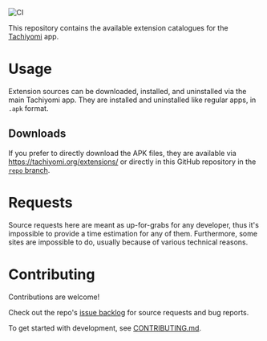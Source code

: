 ![CI](https://github.com/vaginadesolator/tachiyomi-extensions/workflows/CI/badge.svg?event=push)

This repository contains the available extension catalogues for the [Tachiyomi](https://github.com/tachiyomiorg/tachiyomi) app.


# Usage

Extension sources can be downloaded, installed, and uninstalled via the main Tachiyomi app. They are installed and uninstalled like regular apps, in `.apk` format.

## Downloads

If you prefer to directly download the APK files, they are available via https://tachiyomi.org/extensions/ or directly in this GitHub repository in the [`repo` branch](https://github.com/tachiyomiorg/tachiyomi-extensions/tree/repo/apk).


# Requests

Source requests here are meant as up-for-grabs for any developer, thus it's impossible to provide a time estimation for any of them. Furthermore, some sites are impossible to do, usually because of various technical reasons.


# Contributing

Contributions are welcome!

Check out the repo's [issue backlog](https://github.com/tachiyomiorg/tachiyomi-extensions/issues) for source requests and bug reports.

To get started with development, see [CONTRIBUTING.md](https://github.com/tachiyomiorg/tachiyomi-extensions/blob/master/CONTRIBUTING.md).
